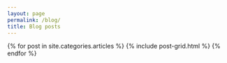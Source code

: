 ```yaml
---
layout: page
permalink: /blog/
title: Blog posts
---
```


<div class="tiles">
{% for post in site.categories.articles %}
  {% include post-grid.html %}
{% endfor %}
</div><!-- /.tiles -->

<!-- <div id="archives">
  <section id="archive">
      {%for post in site.posts %}
          <p><b><a href="{{ site.baseurl }}{{ post.url }}">{% if post.title and post.title != "" %}{{post.title}}{% else %}{{post.excerpt |strip_html}}{%endif%}</a></b> {% if post.date and post.date != "" %}{{ post.date | date: "%e %B %Y" }}{%endif%}.</p>
          {% endfor %}
  </section>
</div> -->
